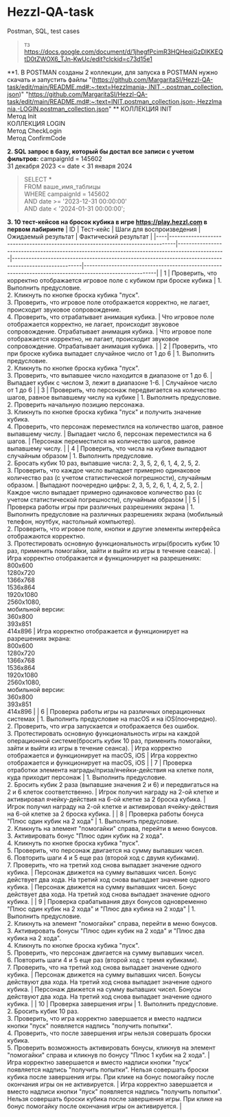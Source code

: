 # Hezzl-QA-task
Postman, SQL, test cases
>тз https://docs.google.com/document/d/1jhegfPcimR3HQHeqiGzDlKKEQtD0tZWOX6_TJn-KwUc/edit?clckid=c73d15e1

**1. В POSTMAN созданы 2 коллекции, для запуска в POSTMAN нужно скачать и запустить файлы "(https://github.com/MargaritaSI/Hezzl-QA-task/edit/main/README.md#:~:text=Hezzlmania-,INIT,-.postman_collection.json)" "https://github.com/MargaritaSI/Hezzl-QA-task/edit/main/README.md#:~:text=INIT.postman_collection.json-,Hezzlmania,-LOGIN.postman_collection.json" **
КОЛЛЕКЦИЯ INIT  
Метод Init  
КОЛЛЕКЦИЯ LOGIN  
Метод CheckLogin  
Метод ConfirmCode  



**2. SQL запрос в базу, который бы достал все записи с учетом фильтров:**
campaignId = 145602  
31 декабря 2023 <=  date < 31 января 2024  
>SELECT *  
>FROM ваше_имя_таблицы  
>WHERE campaignId = 145602  
>AND date >= '2023-12-31 00:00:00'  
>AND date < '2024-01-31 00:00:00';  


**3. 10 тест-кейсов на бросок кубика в игре https://play.hezzl.com в первом лабиринте**
| ID | Тест-кейс                                                                     | Шаги для воспроизведения                                                                     | Ожидаемый результат                                                                                   | Фактический результат                                                                                   |
|----|--------------------------------------------------------------------------------|-----------------------------------------------------------------------------------------------|-------------------------------------------------------------------------------------------------------|--------------------------------------------------------------------------------------------------------|
| 1  | Проверить, что корректно отображается игровое поле с кубиком при броске кубика | 1. Выполнить предусловие. <br> 2. Кликнуть по кнопке броска кубика "пуск". <br> 3. Проверить, что игровое поле отображается корректно, не лагает, происходит звуковое сопровождение. <br> 4. Проверить, что отрабатывает анимация кубика. | Что игровое поле отображается корректно, не лагает, происходит звуковое сопровождение. Отрабатывает анимация кубика. | Что игровое поле отображается корректно, не лагает, происходит звуковое сопровождение. Отрабатывает анимация кубика. |
| 2  | Проверить, что при броске кубика выпадает случайное число от 1 до 6            | 1. Выполнить предусловие. <br> 2. Кликнуть по кнопке броска кубика "пуск". <br> 3. Проверить, что выпавшее число находится в диапазоне от 1 до 6.               | Выпадает кубик с числом 3, лежит в диапазоне 1-6.                                                        | Случайное число от 1 до 6                                                                                |
| 3  | Проверить, что персонаж передвигается на количество шагов, равное выпавшему числу на кубике | 1. Выполнить предусловие. <br> 2. Проверить начальную позицию персонажа. <br> 3. Кликнуть по кнопке броска кубика "пуск" и получить значение кубика. <br> 4. Проверить, что персонаж переместился на количество шагов, равное выпавшему числу. | Выпадает число 6, персонаж переместился на 6 шагов.                                                    | Персонаж переместился на количество шагов, равное выпавшему числу.                                       |
| 4  | Проверить, что числа на кубике выпадают случайным образом                      | 1. Выполнить предусловие. <br> 2. Бросать кубик 10 раз, выпавшие числа: 2, 3, 5, 2, 6, 1, 4, 2, 5, 2. <br> 3. Проверить, что каждое число выпадает примерно одинаковое количество раз (с учетом статистической погрешности), случайным образом. | Выпадают поочередно цифры: 2, 3, 5, 2, 6, 1, 4, 2, 5, 2.                                                    | Каждое число выпадает примерно одинаковое количество раз (с учетом статистической погрешности), случайным образом |
| 5  | Проверка работы игры при различных разрешениях экрана                          | 1. Выполнить предусловие на различных разрешениях экрана (мобильный телефон, ноутбук, настольный компьютер). <br> 2. Проверить, что игровое поле, кнопки и другие элементы интерфейса отображаются корректно. <br> 3. Протестировать основную функциональность игры(бросить кубик 10 раз, применить помогайки, зайти и выйти из игры в течение сеанса). | Игра корректно отображается и функционирует на разрешениях: <br> 800x600 <br> 1280x720 <br> 1366x768 <br> 1536x864 <br> 1920x1080 <br> 2560x1080, <br> мобильной версии: <br> 360x800 <br> 393x851 <br> 414x896 | Игра корректно отображается и функционирует на разрешениях экрана: <br> 800x600 <br> 1280x720 <br> 1366x768 <br> 1536x864 <br> 1920x1080 <br> 2560x1080, <br> мобильной версии: <br> 360x800 <br> 393x851 <br> 414x896 |
| 6  | Проверка работы игры на различных операционных системах                       | 1. Выполнить предусловие на macOS и на iOS(поочередно). <br> 2. Проверить, что игра запускается и отображается без ошибок. <br> 3. Протестировать основную функциональность игры на каждой операционной системе(бросить кубик 10 раз, применить помогайки, зайти и выйти из игры в течение сеанса). | Игра корректно отображается и функционирует на macOS, iOS | Игра корректно отображается и функционирует на macOS, iOS |
| 7  | Проверка отработки элемента награды/приза/ячейки-действия на клетке поля, куда приходит персонаж               | 1. Выполнить предусловие. <br> 2. Бросить кубик 2 раза (выпавшие значения 2 и 6) и передвигаться на 2 и 6 клеток соответственно.                    | Игрок получил награду на 2-ой клетке и активировал ячейку-действия на 6-ой клетке за 2 броска кубика.           | Игрок получил награду на 2-ой клетке и активировал ячейку-действия на 6-ой клетке за 2 броска кубика.          |
| 8  | Проверка работы бонуса "Плюс один кубик на 2 хода"                                                                | 1. Выполнить предусловие. <br> 2. Кликнуть на элемент "помогайки" справа, перейти в меню бонусов. <br> 3. Активировать бонус "Плюс один кубик на 2 хода". <br> 4. Кликнуть по кнопке броска кубика "пуск". <br> 5. Проверить, что персонаж двигается на сумму выпавших чисел. <br> 6. Повторить шаги 4 и 5 еще раз (второй ход с двумя кубиками). <br> 7. Проверить, что на третий ход снова выпадает значение одного кубика. | Персонаж движется на сумму выпавших чисел. Бонус действует два хода. На третий ход снова выпадает значение одного кубика. | Персонаж движется на сумму выпавших чисел. Бонус действует два хода. На третий ход снова выпадает значение одного кубика. |
| 9  | Проверка срабатывания двух бонусов одновременно "Плюс один кубик на 2 хода" и "Плюс два кубика на 2 хода"       | 1. Выполнить предусловие. <br> 2. Кликнуть на элемент "помогайки" справа, перейти в меню бонусов. <br> 3. Активировать бонусы "Плюс один кубик на 2 хода" и "Плюс два кубика на 2 хода". <br> 4. Кликнуть по кнопке броска кубика "пуск". <br> 5. Проверить, что персонаж двигается на сумму выпавших чисел. <br> 6. Повторить шаги 4 и 5 еще раз (второй ход с тремя кубиками). <br> 7. Проверить, что на третий ход снова выпадает значение одного кубика. | Персонаж движется на сумму выпавших чисел. Бонусы действуют два хода. На третий ход снова выпадает значение одного кубика. | Персонаж движется на сумму выпавших чисел. Бонусы действуют два хода. На третий ход снова выпадает значение одного кубика. |
| 10 | Проверка завершения игры                                                                                            | 1. Выполнить предусловие. <br> 2. Бросить кубик 10 раз. <br> 3. Проверить, что игра корректно завершается и вместо надписи кнопки "пуск" появляется надпись "получить попытки". <br> 4. Проверить, что после завершения игры нельзя совершать броски кубика. <br> 5. Проверить возможность активировать бонусы, кликнув на элемент "помогайки" справа и кликнув по бонусу "Плюс 1 кубик на 2 хода". | Игра корректно завершается и вместо надписи кнопки "пуск" появляется надпись "получить попытки". Нельзя совершать броски кубика после завершения игры. При клике на бонус помогайку после окончания игры он не активируется. | Игра корректно завершается и вместо надписи кнопки "пуск" появляется надпись "получить попытки". Нельзя совершать броски кубика после завершения игры. При клике на бонус помогайку после окончания игры он активируется. |


